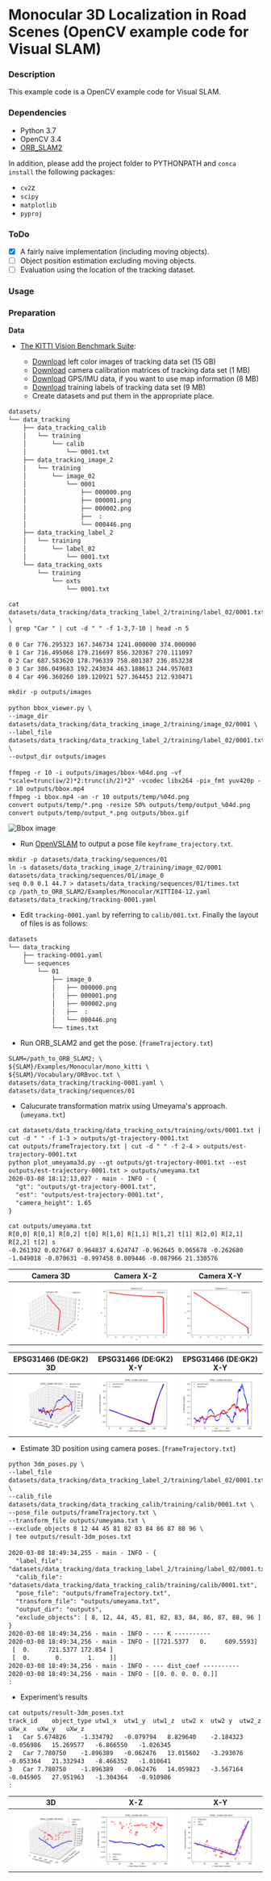 # Monocular 3D Localization in Road Scenes (OpenCV example code for Visual SLAM)

### Description

This example code is a OpenCV example code for Visual SLAM.

### Dependencies
- Python 3.7
- OpenCV 3.4
- [ORB_SLAM2](https://github.com/raulmur/ORB_SLAM2)

In addition, please add the project folder to PYTHONPATH and `conca install` the following packages:
- `cv2`z
- `scipy`
- `matplotlib`
- `pyproj`

### ToDo ###

- [x] A fairly naive implementation (including moving objects).
- [ ] Object position estimation excluding moving objects.
- [ ] Evaluation using the location of the tracking dataset.

### Usage ###

### Preparation ###

**Data**

- [The KITTI Vision Benchmark Suite](http://www.cvlibs.net/datasets/kitti/eval_tracking.php):

  - [Download](http://www.cvlibs.net/download.php?file=data_tracking_image_2.zip) left color images of tracking data set (15 GB)
  - [Download](http://www.cvlibs.net/download.php?file=data_tracking_calib.zip) camera calibration matrices of tracking data set (1 MB)
  - [Download](http://www.cvlibs.net/download.php?file=data_tracking_oxts.zip) GPS/IMU data, if you want to use map information (8 MB)
  - [Download](http://www.cvlibs.net/download.php?file=data_tracking_label_2.zip) training labels of tracking data set (9 MB)
  - Create datasets and put them in the appropriate place.

```
datasets/
└── data_tracking
    ├── data_tracking_calib
    │   └── training
    │       └── calib
    │           └── 0001.txt
    ├── data_tracking_image_2
    │   └── training
    │       └── image_02
    │           └── 0001
    │               ├── 000000.png
    │               ├── 000001.png
    │               ├── 000002.png
    │               ├──  :
    │               └── 000446.png
    ├── data_tracking_label_2
    │   └── training
    │       └── label_02
    │           └── 0001.txt
    └── data_tracking_oxts
        └── training
            └── oxts
                └── 0001.txt
```
```
cat datasets/data_tracking/data_tracking_label_2/training/label_02/0001.txt \
| grep "Car " | cut -d " " -f 1-3,7-10 | head -n 5

0 0 Car 776.295323 167.346734 1241.000000 374.000000
0 1 Car 716.495068 179.216697 856.320367 270.111097
0 2 Car 687.583620 178.796339 758.801387 236.853238
0 3 Car 386.049683 192.243034 463.188613 244.957603
0 4 Car 496.360260 189.120921 527.364453 212.930471
```
```
mkdir -p outputs/images

python bbox_viewer.py \
--image_dir  datasets/data_tracking/data_tracking_image_2/training/image_02/0001 \
--label_file datasets/data_tracking/data_tracking_label_2/training/label_02/0001.txt \
--output_dir outputs/images

ffmpeg -r 10 -i outputs/images/bbox-%04d.png -vf "scale=trunc(iw/2)*2:trunc(ih/2)*2" -vcodec libx264 -pix_fmt yuv420p -r 10 outputs/bbox.mp4
ffmpeg -i bbox.mp4 -an -r 10 outputs/temp/%04d.png
convert outputs/temp/*.png -resize 50% outputs/temp/output_%04d.png
convert outputs/temp/output_*.png outputs/bbox.gif 
```

![Bbox image](outputs/bbox.gif)

- Run [OpenVSLAM](https://github.com/xdspacelab/openvslam) to output a pose file `keyframe_trajectory.txt`.

```
mkdir -p datasets/data_tracking/sequences/01
ln -s datasets/data_tracking_image_2/training/image_02/0001 datasets/data_tracking/sequences/01/image_0
seq 0.0 0.1 44.7 > datasets/data_tracking/sequences/01/times.txt
cp /path_to_ORB_SLAM2/Examples/Monocular/KITTI04-12.yaml datasets/data_tracking/tracking-0001.yaml
```

- Edit `tracking-0001.yaml` by referring to `calib/001.txt`.  Finally the layout of files is as follows:

```
datasets
└── data_tracking
    ├── tracking-0001.yaml
    └── sequences
        └── 01
            ├── image_0
            │   ├── 000000.png
            │   ├── 000001.png
            │   ├── 000002.png
            │   ├──  :
            │   └── 000446.png
            └── times.txt
```
- Run ORB_SLAM2 and get the pose. (`frameTrajectory.txt`)

```
SLAM=/path_to_ORB_SLAM2; \
${SLAM}/Examples/Monocular/mono_kitti \
${SLAM}/Vocabulary/ORBvoc.txt \
datasets/data_tracking/tracking-0001.yaml \
datasets/data_tracking/sequences/01
```

- Calucurate transformation matrix using Umeyama's approach. (`umeyama.txt`)

```
cat datasets/data_tracking/data_tracking_oxts/training/oxts/0001.txt | cut -d " " -f 1-3 > outputs/gt-trajectory-0001.txt
cat outputs/frameTrajectory.txt | cut -d " " -f 2-4 > outputs/est-trajectory-0001.txt
python plot_umeyama3d.py --gt outputs/gt-trajectory-0001.txt --est outputs/est-trajectory-0001.txt > outputs/umeyama.txt
2020-03-08 18:12:13,027 - main - INFO - {
  "gt": "outputs/gt-trajectory-0001.txt",
  "est": "outputs/est-trajectory-0001.txt",
  "camera_height": 1.65
}
```
```
cat outputs/umeyama.txt
R[0,0] R[0,1] R[0,2] t[0] R[1,0] R[1,1] R[1,2] t[1] R[2,0] R[2,1] R[2,2] t[2] s
-0.261392 0.027647 0.964837 4.624747 -0.962645 0.065678 -0.262680 -1.049018 -0.070631 -0.997458 0.009446 -0.087966 21.330576
```

|Camera 3D|Camera X-Z|Camera X-Y| 
|---|---|---|
|![3D](outputs/plot_camera-3d.png)|![X-Z](outputs/plot_camera-xz.png)|![X-Y](outputs/plot_camera-xy.png)|

|EPSG31466 (DE:GK2) 3D|EPSG31466 (DE:GK2) X-Y|EPSG31466 (DE:GK2) X-Y| 
|---|---|---|
|![3D](outputs/plot_EPSG31466-3d.png)|![X-Y](outputs/plot_EPSG31466-xy.png)|![X-Z](outputs/plot_EPSG31466-xz.png)|

- Estimate 3D position using camera poses. (`frameTrajectory.txt`)

```
python 3dm_poses.py \
--label_file datasets/data_tracking/data_tracking_label_2/training/label_02/0001.txt \
--calib_file datasets/data_tracking/data_tracking_calib/training/calib/0001.txt \
--pose_file outputs/frameTrajectory.txt \
--transform_file outputs/umeyama.txt \
--exclude_objects 8 12 44 45 81 82 83 84 86 87 88 96 \
| tee outputs/result-3dm_poses.txt

2020-03-08 18:49:34,255 - main - INFO - {
  "label_file": "datasets/data_tracking/data_tracking_label_2/training/label_02/0001.txt",
  "calib_file": "datasets/data_tracking/data_tracking_calib/training/calib/0001.txt",
  "pose_file": "outputs/frameTrajectory.txt",
  "transform_file": "outputs/umeyama.txt",
  "output_dir": "outputs",
  "exclude_objects": [ 8, 12, 44, 45, 81, 82, 83, 84, 86, 87, 88, 96 ]
}
2020-03-08 18:49:34,256 - main - INFO - --- K ----------
2020-03-08 18:49:34,256 - main - INFO - [[721.5377   0.     609.5593]
 [  0.     721.5377 172.854 ]
 [  0.       0.       1.    ]]
2020-03-08 18:49:34,256 - main - INFO - --- dist_coef ----------
2020-03-08 18:49:34,256 - main - INFO - [[0. 0. 0. 0. 0.]]
:
```

- Experiment’s results

```
cat outputs/result-3dm_poses.txt
track_id	object_type	utw1_x	utw1_y	utw1_z	utw2 x	utw2 y	utw2_z	uXw_x	uXw_y	uXw_z
1	Car	5.674826	-1.334792	-0.079794	8.829640	-2.184323	-0.056986	15.269577	-6.866550	-1.026345
2	Car	7.780750	-1.896389	-0.062476	13.015602	-3.293076	-0.053364	21.332943	-8.466352	-1.010641
3	Car	7.780750	-1.896389	-0.062476	14.059823	-3.567164	-0.045905	27.951963	-1.304364	-0.910986
:
```

|3D|X-Z|X-Y| 
|---|---|---|
|![3D](outputs/result-3dm_poses-3d.png)|![X-Z](outputs/result-3dm_poses-xz.png)|![X-Y](outputs/result-3dm_poses-xy.png)|
